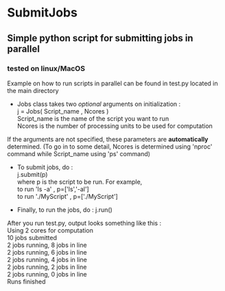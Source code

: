 # SubmitJobs
## Simple python script for submitting jobs in parallel
### tested on linux/MacOS

Example on how to run scripts in parallel can be found in test.py located in the main directory 

* Jobs class takes two *optional* arguments on initialization :  
j = Jobs( Script_name , Ncores )    
Script_name is the name of the script you want to run  
Ncores is the number of processing units to be used for computation   

If the arguments are not specified, these parameters are **automatically** determined. 
(To go in to some detail, Ncores is determined using 'nproc' command while Script_name using 'ps' command)

* To submit jobs, do :   
  j.submit(p)  
  where p is the script to be run. For example,   
    to run 'ls -a'          ,     p=['ls','-al']  
    to run './MyScript'     ,     p=['./MyScript']  

* Finally, to run the jobs, do :
  j.run() 

After you run test.py, output looks something like this :  
Using 2 cores for computation  
  10 jobs submitted  
  2 jobs running,   8 jobs in line  
  2 jobs running,   6 jobs in line  
  2 jobs running,   4 jobs in line  
  2 jobs running,   2 jobs in line  
  2 jobs running,   0 jobs in line  
  Runs finished  

